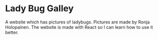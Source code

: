 # Lady Bug Galley
A website which has pictures of ladybugs. Pictures are made by Ronja Holopainen. The website is made with React so I can learn how to use it better.
